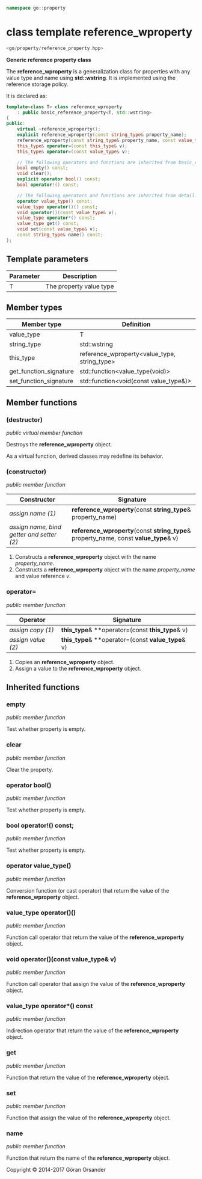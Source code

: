 ```c++
namespace go::property
```

# class template reference_wproperty

```c++
<go/property/reference_property.hpp>
```

**Generic reference property class**

The **reference_wproperty** is a generalization class for properties with any value type and name using **std::wstring**.
It is implemented using the reference storage policy.

It is declared as:

```c++
template<class T> class reference_wproperty
    : public basic_reference_property<T, std::wstring>
{
public:
    virtual ~reference_wproperty();
    explicit reference_wproperty(const string_type& property_name);
    reference_wproperty(const string_type& property_name, const value_type& v);
    this_type& operator=(const this_type& v);
    this_type& operator=(const value_type& v);

    // The following operators and functions are inherited from basic_reference_property<T, std::wstring>
    bool empty() const;
    void clear();
    explicit operator bool() const;
    bool operator!() const;

    // The following operators and functions are inherited from detail::property_base<T, policy::reference<T>, std::wstring>
    operator value_type() const;
    value_type operator()() const;
    void operator()(const value_type& v);
    value_type operator*() const;
    value_type get() const;
    void set(const value_type& v);
    const string_type& name() const;
};
```

## Template parameters

Parameter | Description
-|-
T | The property value type

## Member types

Member type | Definition
-|-
value_type | T
string_type | std::wstring
this_type | reference_wproperty<value_type, string_type>
get_function_signature | std::function<value_type(void)>
set_function_signature | std::function<void(const value_type&)>

## Member functions

### (destructor)

*public virtual member function*

Destroys the **reference_wproperty** object.

As a virtual function, derived classes may redefine its behavior.

### (constructor)

*public member function*

Constructor | Signature
-|-
*assign name (1)* | **reference_wproperty**(const **string_type**& property_name)
*assign name, bind getter and setter (2)* | **reference_wproperty**(const **string_type**& property_name, const **value_type**& v)

1. Constructs a **reference_wproperty** object with the name *property_name*.
2. Constructs a **reference_wproperty** object with the name *property_name* and value reference *v*.

### operator=

*public member function*

Operator | Signature
-|-
*assign copy (1)* | **this_type**& **operator=(const **this_type**& v)
*assign value (2)* | **this_type**& **operator=(const **value_type**& v)

1. Copies an **reference_wproperty** object.
2. Assign a value to the **reference_wproperty** object.

## Inherited functions

### empty

*public member function*

Test whether property is empty.

### clear

*public member function*

Clear the property.

### operator bool()

*public member function*

Test whether property is empty.

### bool operator!() const;

*public member function*

Test whether property is empty.

### operator value_type()

*public member function*

Conversion function (or cast operator) that return the value of the **reference_wproperty** object.

### value_type operator()()

*public member function*

Function call operator that return the value of the **reference_wproperty** object.

### void operator()(const value_type& v)

*public member function*

Function call operator that assign the value of the **reference_wproperty** object.

### value_type operator*() const

*public member function*

Indirection operator that return the value of the **reference_wproperty** object.

### get

*public member function*

Function that return the value of the **reference_wproperty** object.

### set

*public member function*

Function that assign the value of the **reference_wproperty** object.

### name

*public member function*

Function that return the name of the **reference_wproperty** object.

Copyright &copy; 2014-2017 Göran Orsander
